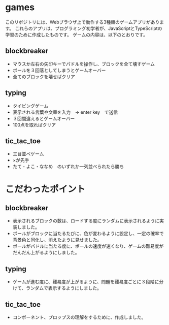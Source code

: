 # games
  このリポジトリには、Webブラウザ上で動作する3種類のゲームアプリがあります。
  これらのアプリは、プログラミング初学者が、JavaScriptとTypeScriptの学習のために作成したものです。
  ゲームの内容は、以下のとおりです。

## blockbreaker
- マウスか左右の矢印キーでパドルを操作し、ブロックを全て壊すゲーム
- ボールを３回落としてしまうとゲームオーバー
- 全てのブロックを壊せばクリア

## typing
- タイピングゲーム
- 表示される言葉や文章を入力　→ enter key　で送信
- ３回間違えるとゲームオーバー
- 100点を取ればクリア

## tic_tac_toe
- 三目並べゲーム
- ×が先手
- たて・よこ・ななめ　のいずれか一列並べられたら勝ち
  
# こだわったポイント
## blockbreaker
  - 表示されるブロックの数は、ロードする度にランダムに表示されるように実装しました。
  - ボールがブロックに当たるたびに、色が変わるように設定し、一定の確率で背景色と同化し、消えたように見せました。
  - ボールがパドルに当たる度に、ボールの速度が速くなり、ゲームの難易度がだんだん上がるようにしました。

## typing
  - ゲームが進む度に、難易度が上がるように、問題を難易度ごとに３段階に分けて、ランダムで表示するようにしました。

## tic_tac_toe
  - コンポーネント、プロップスの理解をするために、作成しました。
